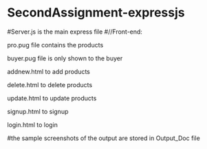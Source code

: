 # SecondAssignment-expressjs
#Server.js is the main express file
#//Front-end:

pro.pug file contains the products

buyer.pug file is only shown to the buyer

addnew.html to add products

delete.html to delete products

update.html to update products

signup.html to signup

login.html to login

#the sample screenshots of the output are stored in Output_Doc file
